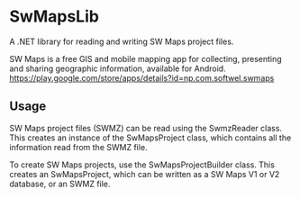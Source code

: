 # SwMapsLib
A .NET library for reading and writing SW Maps project files.

SW Maps is a free GIS and mobile mapping app for collecting, presenting and sharing geographic information, available for Android. 
https://play.google.com/store/apps/details?id=np.com.softwel.swmaps

## Usage
SW Maps project files (SWMZ) can be read using the SwmzReader class. This creates an instance of the SwMapsProject class, which contains all the information read from the SWMZ file.

To create SW Maps projects, use the SwMapsProjectBuilder class. This creates an SwMapsProject, which can be written as a SW Maps V1 or V2 database, or an SWMZ file.
